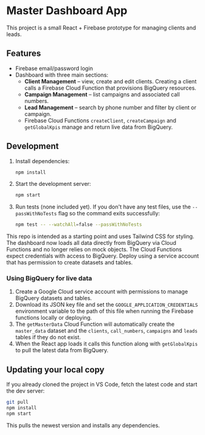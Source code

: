 # Master Dashboard App

This project is a small React + Firebase prototype for managing clients and leads.

## Features
- Firebase email/password login
- Dashboard with three main sections:
  - **Client Management** – view, create and edit clients. Creating a client calls a Firebase Cloud Function that provisions BigQuery resources.
  - **Campaign Management** – list campaigns and associated call numbers.
  - **Lead Management** – search by phone number and filter by client or campaign.
  - Firebase Cloud Functions `createClient`, `createCampaign` and `getGlobalKpis` manage and return live data from BigQuery.

## Development
1. Install dependencies:
   ```bash
   npm install
   ```
2. Start the development server:
   ```bash
   npm start
   ```
3. Run tests (none included yet). If you don't have any test files, use
   the `--passWithNoTests` flag so the command exits successfully:
   ```bash
   npm test -- --watchAll=false --passWithNoTests
   ```

This repo is intended as a starting point and uses Tailwind CSS for styling. The dashboard now loads all data directly from BigQuery via Cloud Functions and no longer relies on mock objects.
The Cloud Functions expect credentials with access to BigQuery. Deploy using a service account that has permission to create datasets and tables.

### Using BigQuery for live data

1. Create a Google Cloud service account with permissions to manage BigQuery datasets and tables.
2. Download its JSON key file and set the `GOOGLE_APPLICATION_CREDENTIALS` environment variable to the path of this file when running the Firebase functions locally or deploying.
3. The `getMasterData` Cloud Function will automatically create the `master_data` dataset and the `clients`, `call_numbers`, `campaigns` and `leads` tables if they do not exist.
4. When the React app loads it calls this function along with `getGlobalKpis` to pull the latest data from BigQuery.

## Updating your local copy

If you already cloned the project in VS Code, fetch the latest code and start the dev server:

```bash
git pull
npm install
npm start
```

This pulls the newest version and installs any dependencies.
